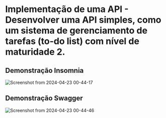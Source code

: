# Implementação de uma API - Desenvolver uma API simples, como um sistema de gerenciamento de tarefas (to-do list) com nível de maturidade 2.

## Demonstração Insomnia

![Screenshot from 2024-04-23 00-44-17](https://github.com/Pablo-RLV/Inteli-M10-T2/assets/99209107/272accfe-9ff0-4953-a19a-f4444336a5b2)

## Demonstração Swagger

![Screenshot from 2024-04-23 00-44-46](https://github.com/Pablo-RLV/Inteli-M10-T2/assets/99209107/a227818e-e158-4c25-8971-b1614484fefc)
